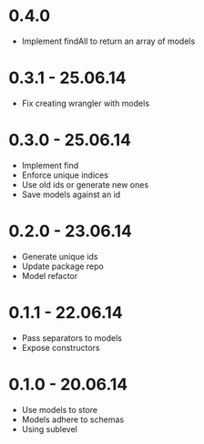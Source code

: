 # 0.4.0

* Implement findAll to return an array of models

# 0.3.1 - 25.06.14

* Fix creating wrangler with models

# 0.3.0 - 25.06.14

* Implement find
* Enforce unique indices
* Use old ids or generate new ones
* Save models against an id

# 0.2.0 - 23.06.14

* Generate unique ids
* Update package repo
* Model refactor

# 0.1.1 - 22.06.14

* Pass separators to models
* Expose constructors

# 0.1.0 - 20.06.14

* Use models to store
* Models adhere to schemas
* Using sublevel
